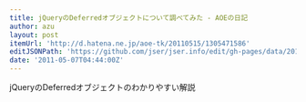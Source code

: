 ```yaml
---
title: jQueryのDeferredオブジェクトについて調べてみた - AOEの日記
author: azu
layout: post
itemUrl: 'http://d.hatena.ne.jp/aoe-tk/20110515/1305471586'
editJSONPath: 'https://github.com/jser/jser.info/edit/gh-pages/data/2011/05/index.json'
date: '2011-05-07T04:44:00Z'
---
```

jQueryのDeferredオブジェクトのわかりやすい解説
